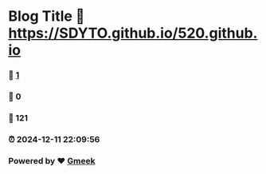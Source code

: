 # Blog Title :link: https://SDYTO.github.io/520.github.io 
### :page_facing_up: [1](https://SDYTO.github.io/520.github.io/tag.html) 
### :speech_balloon: 0 
### :hibiscus: 121 
### :alarm_clock: 2024-12-11 22:09:56 
### Powered by :heart: [Gmeek](https://github.com/Meekdai/Gmeek)
